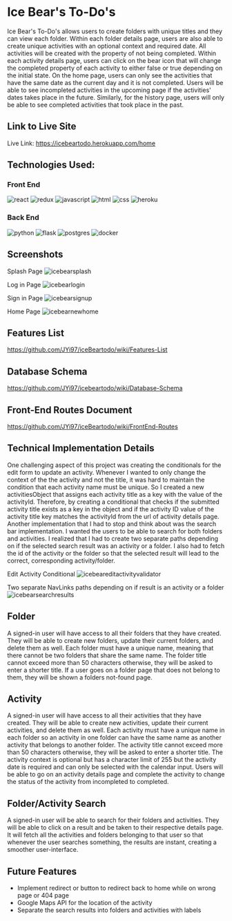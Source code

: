 # Ice Bear's To-Do's

Ice Bear's To-Do's allows users to create folders with unique titles and they can view each folder. Within each folder details page, users are also able to create unique activities with an optional context and required date. All activities will be created with the property of not being completed. Within each activity details
page, users can click on the bear icon that will change the completed property of each activity to either false or true depending on the initial state. On the home page, users can only see the activities that have the same date as the current day and it is not completed. Users will be able to see incompleted activities in the upcoming page if the activities' dates takes place in the future. Similarly, for the history page, users will only be able to see completed activities that took place in the past.

## Link to Live Site
Live Link: https://icebeartodo.herokuapp.com/home

## Technologies Used:
### Front End
![react](https://user-images.githubusercontent.com/90019010/179418431-3768ece7-d988-43f1-a22b-4707848ac9d2.svg)
![redux](https://user-images.githubusercontent.com/90019010/179418433-e3ae4f1d-a1dc-4772-84b7-56db8132d01e.svg)
![javascript](https://user-images.githubusercontent.com/90019010/179418437-d00f3585-d6a9-4531-af2f-e5cb321e2780.svg)
![html](https://user-images.githubusercontent.com/90019010/179418445-20d38d75-eae7-4bbf-bed0-5c26ec4aa977.svg)
![css](https://user-images.githubusercontent.com/90019010/179418447-fd17f92e-83e6-4e60-b4d6-602b8300bdc9.svg)
![heroku](https://user-images.githubusercontent.com/90019010/179418448-91d1d47f-1184-440a-bcd0-03f36192f775.svg)

### Back End
![python](https://user-images.githubusercontent.com/90019010/179418459-28523cdb-5d46-4473-a744-efcf2bb47c8d.svg)
![flask](https://user-images.githubusercontent.com/90019010/179418464-dac29f71-39ae-425b-bbc7-86e6dd29098b.svg)
![postgres](https://user-images.githubusercontent.com/90019010/179418482-fca795c5-b035-43e6-91cb-c136d0c9f6fb.svg)
![docker](https://user-images.githubusercontent.com/90019010/180459609-e8cd6ead-1cd3-4c23-a50c-d44f672212fb.svg)

## Screenshots

Splash Page
![icebearsplash](https://user-images.githubusercontent.com/96046451/182528038-e9a3650c-c40d-465e-ad32-04c92f40f9ee.PNG)

Log in Page
![icebearlogin](https://user-images.githubusercontent.com/96046451/182528076-26a3e4e2-616f-45a8-938d-8c50f13adffb.PNG)

Sign in Page
![icebearsignup](https://user-images.githubusercontent.com/96046451/182528089-d91739d1-9fb5-476c-aa78-76d2bd2211fb.PNG)

Home Page
![icebearnewhome](https://user-images.githubusercontent.com/96046451/183038035-f42d8bf8-82d9-4d20-b03b-887b426e7b09.PNG)

## Features List
https://github.com/JYi97/iceBeartodo/wiki/Features-List

## Database Schema
https://github.com/JYi97/icebeartodo/wiki/Database-Schema

## Front-End Routes Document
https://github.com/JYi97/iceBeartodo/wiki/FrontEnd-Routes

## Technical Implementation Details
One challenging aspect of this project was creating the conditionals for the edit form to update an activity. Whenever I wanted to only change the context of the the activity and not the title, it was hard to maintain the condition that each activity name must be unique. So I created a new activitiesObject that assigns each activity title as a key with the value of the activityId. Therefore, by creating a conditional that checks if the submitted activity title exists as a key in the object and if the activity ID value of the activity title key matches the activityId from the url of activity details page. Another implementation that I had to stop and think about was the search bar implementation. I wanted the users to be able to search for both folders and activities. I realized that I had to create two separate paths depending on if the selected search result was an activity or a folder. I also had to fetch the id of the activity or the folder so that the selected result will lead to the correct, corresponding activity/folder.

Edit Activity Conditional
![icebeareditactivityvalidator](https://user-images.githubusercontent.com/96046451/182531843-65eaee84-89b3-437c-b6df-f4cb2d7c85f0.PNG)

Two separate NavLinks paths depending on if result is an activity or a folder
![icebearsearchresults](https://user-images.githubusercontent.com/96046451/182533832-fd1a38f6-8c9a-4e8c-b17d-c2c855792e93.PNG)

## Folder
A signed-in user will have access to all their folders that they have created. They will be able to create new folders, update their current folders, and delete them as well. Each folder must have a unique name, meaning that there cannot be two folders that share the same name. The folder title cannot exceed more than 50 characters otherwise, they will be asked to enter a shorter title. If a user goes on a folder page that does not belong to them, they will be shown a folders not-found page.

## Activity
A signed-in user will have access to all their activities that they have created. They will be able to create new activities, update their current activities, and delete them as well. Each activity must have a unique name in each folder so an activity in one folder can have the same name as another activity that belongs to another folder. The activity title cannot exceed more than 50 characters otherwise, they will be asked to enter a shorter title. The activity context is optional but has a character limit of 255 but the activity date is required and can only be selected with the calendar input. Users will be able to go on an activity details page and complete the activity to change the status of the activity from incompleted to completed.

## Folder/Activity Search
A signed-in user will be able to search for their folders and activities. They will be able to click on a result and be taken to their respective details page. It will fetch all the activities and folders belonging to that user so that whenever the user searches something, the results are instant, creating a smoother user-interface. 

## Future Features
- Implement redirect or button to redirect back to home while on wrong page or 404 page
- Google Maps API for the location of the activity
- Separate the search results into folders and activities with labels


